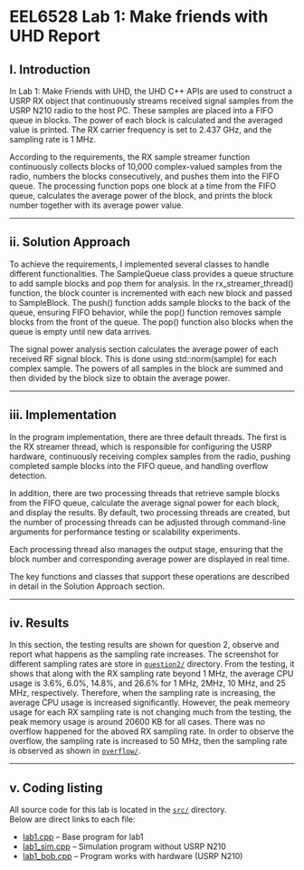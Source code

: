 # EEL6528 Lab 1: Make friends with UHD Report

## I. Introduction
In Lab 1: Make Friends with UHD, the UHD C++ APIs are used to construct a USRP RX object that continuously streams received signal samples from the USRP N210 radio to the host PC. These samples are placed into a FIFO queue in blocks. The power of each block is calculated and the averaged value is printed. The RX carrier frequency is set to 2.437 GHz, and the sampling rate is 1 MHz.

According to the requirements, the RX sample streamer function continuously collects blocks of 10,000 complex-valued samples from the radio, numbers the blocks consecutively, and pushes them into the FIFO queue. The processing function pops one block at a time from the FIFO queue, calculates the average power of the block, and prints the block number together with its average power value. 

---

## ii. Solution Approach
To achieve the requirements, I implemented several classes to handle different functionalities. The SampleQueue class provides a queue structure to add sample blocks and pop them for analysis. In the rx_streamer_thread() function, the block counter is incremented with each new block and passed to SampleBlock. The push() function adds sample blocks to the back of the queue, ensuring FIFO behavior, while the pop() function removes sample blocks from the front of the queue. The pop() function also blocks when the queue is empty until new data arrives.

The signal power analysis section calculates the average power of each received RF signal block. This is done using std::norm(sample) for each complex sample. The powers of all samples in the block are summed and then divided by the block size to obtain the average power.

---

## iii. Implementation
In the program implementation, there are three default threads. The first is the RX streamer thread, which is responsible for configuring the USRP hardware, continuously receiving complex samples from the radio, pushing completed sample blocks into the FIFO queue, and handling overflow detection.

In addition, there are two processing threads that retrieve sample blocks from the FIFO queue, calculate the average signal power for each block, and display the results. By default, two processing threads are created, but the number of processing threads can be adjusted through command-line arguments for performance testing or scalability experiments.

Each processing thread also manages the output stage, ensuring that the block number and corresponding average power are displayed in real time.

The key functions and classes that support these operations are described in detail in the Solution Approach section.

---

## iv. Results
In this section, the testing results are shown for question 2, observe and report what happens as the sampling rate increases. The screenshot for different sampling rates are store in [`question2/`](../report/results/question2) directory. From the testing, it shows that along with the RX sampling rate beyond 1 MHz, the average CPU usage is 3.6%, 6.0%, 14.8%, and 26.6% for 1 MHz, 2MHz, 10 MHz, and 25 MHz, respectively. Therefore, when the sampling rate is increasing, the average CPU usage is increased significantly. However, the peak memeory usage for each RX sampling rate is not changing much from the testing, the peak memory usage is around 20600 KB for all cases. There was no overflow happened for the aboved RX sampling rate. In order to observe the overflow, the sampling rate is increased to 50 MHz, then the sampling rate is observed as shown in [`overflow/`](../report/results/question2/50MHz_1.png).

---

## v. Coding listing
All source code for this lab is located in the [`src/`](../src) directory.  
Below are direct links to each file:  

- [lab1.cpp](../src/lab1.cpp) – Base program for lab1 
- [lab1_sim.cpp](../src/lab1_sim.cpp) – Simulation program without USRP N210
- [lab1_bob.cpp](../src/lab1_bob.cpp) – Program works with hardware (USRP N210)
